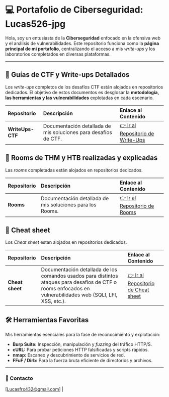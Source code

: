 # 💻 Portafolio de Ciberseguridad: Lucas526-jpg

Hola, soy un entusiasta de la **Ciberseguridad** enfocado en la ofensiva web y el análisis de vulnerabilidades. Este repositorio funciona como la **página principal de mi portafolio**, centralizando el acceso a mis *write-ups* y los laboratorios completados en diversas plataformas.

---

## 🚀 Guías de CTF y Write-ups Detallados

Los *write-ups* completos de los desafíos CTF están alojados en repositorios dedicados. El objetivo de estos documentos es desglosar la **metodología, las herramientas y las vulnerabilidades** explotadas en cada escenario.

| Repositorio | Descripción | Enlace al Contenido |
| :--- | :--- | :--- |
| **WriteUps-CTF** | Documentación detallada de mis soluciones para desafíos de CTF. | [👉 Ir al Repositorio de Write-Ups](https://github.com/Lucas526-jpg/Writeups-CTF) |

## 🚀 Rooms de THM y HTB realizadas y explicadas

Las *rooms* completadas están alojados en repositorios dedicados.

| Repositorio | Descripción | Enlace al Contenido |
| :--- | :--- | :--- |
| **Rooms** | Documentación detallada de mis soluciones para los Rooms. | [👉 Ir al Repositorio de Rooms](https://github.com/Lucas526-jpg/Rooms) |

## 🚀 Cheat sheet

Los *Cheat sheet* estan alojados en repositorios dedicados.

| Repositorio | Descripción | Enlace al Contenido |
| :--- | :--- | :--- |
| **Cheat sheet** | Documentación detallada de los comandos usados para distintos ataques para desafíos de CTF o rooms enfocados en vulnerabilidades web (SQLI, LFI, XSS, etc.). | [👉 Ir al Repositorio de Cheat sheet](https://github.com/Lucas526-jpg/Cheat-sheet) |

## 🛠 Herramientas Favoritas

Mis herramientas esenciales para la fase de reconocimiento y explotación:

* **Burp Suite:** Inspección, manipulación y *fuzzing* del tráfico HTTP/S.
* **cURL:** Para probar peticiones HTTP falsificadas y scripts rápidos.
* **nmap:** Escaneo y descubrimiento de servicios de red.
* **FFuF / Dirb:** Para la fuerza bruta eficiente de directorios y archivos.

---

### 📧 Contacto

[Lucasfrx432@gmail.com] | 
